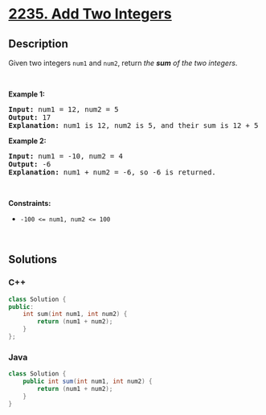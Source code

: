 # [2235. Add Two Integers](https://leetcode.com/problems/add-two-integers)

## Description

Given two integers <code>num1</code> and <code>num2</code>, return <em>the <strong>sum</strong> of the two integers</em>.

<p>&nbsp;</p>
<p><strong class="example">Example 1:</strong></p>

<pre>
<strong>Input:</strong> num1 = 12, num2 = 5
<strong>Output:</strong> 17
<strong>Explanation:</strong> num1 is 12, num2 is 5, and their sum is 12 + 5 = 17, so 17 is returned.
</pre>

<p><strong class="example">Example 2:</strong></p>

<pre>
<strong>Input:</strong> num1 = -10, num2 = 4
<strong>Output:</strong> -6
<strong>Explanation:</strong> num1 + num2 = -6, so -6 is returned.
</pre>

<p>&nbsp;</p>
<p><strong>Constraints:</strong></p>

<ul>
    <li><code>-100 &lt;= num1, num2 &lt;= 100</code></li>
</ul>
<p>&nbsp;</p>

## Solutions

<!-- tabs:start -->

### **C++**

```cpp
class Solution {
public:
    int sum(int num1, int num2) {
        return (num1 + num2);
    }
};
```

### **Java**

```java
class Solution {
    public int sum(int num1, int num2) {
        return (num1 + num2);
    }
}
```

<!-- tabs:end -->